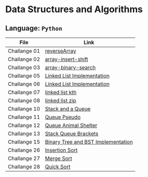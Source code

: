 # Data Structures and Algorithms

## Language: `Python`

| File      | Link |
| ----------- | ----------- |
| Challange 01  | [reverseArray](reverseArray.md)|
| Challange 02  | [array-insert-shift](array-insert-shift/README.md)|
| Challange 03  | [array-binary-search](array-binary-search/README.md)|
| Challange 05  | [Linked List Implementation](linked_list/linked_list.md)|
| Challange 06  | [Linked List Implementation](linked_list/linked_list.md)|
| Challange 07  | [linked list kth](linked_list/linked-list-kth.md)|
| Challange 08  | [linked list zip](linked_list/linked-list-zip.md)|
| Challange 10  | [Stack and a Queue](stack_and_queue/stack_queue.md)|
| Challange 11  | [Queue Pseudo](stack_and_queue/stack-queue-pseudo.md)|
| Challange 12  | [Queue Animal Shelter](stack_and_queue/stack-queue-animal-shelter.md)|
| Challange 13  | [Stack Queue Brackets](stack_and_queue/stack-queue-brackets.md)|
| Challange 15  | [Binary Tree and BST Implementation](trees/trees.md)|
| Challange 26  | [Insertion Sort](insertion_sort/README.md)|
| Challange 27  | [Merge Sort](merge_sort/README.md)|
| Challange 28  | [Quick Sort](quick_sort/README.md)|



